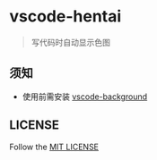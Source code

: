 # vscode-hentai

> 写代码时自动显示色图

## 须知

- 使用前需安装 [vscode-background](https://github.com/shalldie/vscode-background)

## LICENSE

Follow the [MIT LICENSE](LICENSE)
